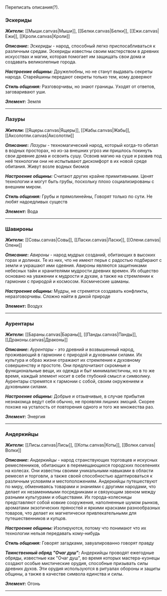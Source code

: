 Переписать описания(?).
### Эскериды
**_Жители:_**
[[Мыши.canvas|Мыши]], [[Белки.canvas|Белки]], [[Ежи.canvas|Ежи]], [[Кроли.canvas|Кроли]]

**_Описание_:**
_Эскериды_ - народ, способный легко приспосабливаться к различным средам. Эскериды известны своим мастерством в древних искусствах и магии, которая помогает им защищать свои дома и создавать великолепные города.

**_Настроение общины:_**
Дружелюбны, но не станут выдавать секреты народа. Старейшины передают секреты только тем, кому доверяют

**_Стиль общения:_**
Разговорчивы, но знают границы. Уходят от ответов, заговаривают уши.

**_Элемент:_**
Земля

---
### Лазуры
**_Жители:_**
[[Ящеры.canvas|Ящеры]], [[Жабы.canvas|Жабы]], [[Аксолотли.canvas|Аксолотли]]

**_Описание_:**
_Лазуры_ - техномагический народ, который когда-то обитал в водных просторах, но из-за внешних угроз им пришлось покинуть свои древние дома и освоить сушу. Освоив магию на суше и развив под неё технологии они не испытывают дискомфорт в их новой среде обитания.
Живут возле водных биомов

**_Настроение общины:_**
Считают других крайне примитивными. Ценят технологии и могут быть грубы, поскольку плохо социализированы с внешним миром.

**_Стиль общения:_**
Грубы и прямолинейны, Говорят только по сути. Не любят надоедливых существ

**_Элемент:_**
Вода

---
### Шавироны
**_Жители:_**
[[Совы.canvas|Совы]], [[Ласки.canvas|Ласки]], [[Олени.canvas|Олени]]

**_Описание_:**
_Авироны_ - народ мудрых созданий, обитающих в высоких горах и долинах. Те из них, что не имеют перья с радостью подбирают с земли и украшают ими одеяния. Авироны являются защитниками небесных тайн и хранителями мудрости древних времен. Их общество основано на уважении к мудрости и духам, а также на стремлении к гармонии с природой и космосом. Космические шаманы.

**_Настроение общины:_**
Мудры, не стремятся создавать конфликты, неразговорчивы. Сложно найти в дикой природе

**Элемент:**
Воздух

---
### Аурентары
**_Жители:_**
[[Бараны.canvas|Бараны]], [[Панды.canvas|Панды]], [[Драконы.canvas|Драконы]]

**_Описание_:**
_Аурентары_ - это древний и возвышенный народ, проживающий в гармонии с природой и духовными силами. Их культура и образ жизни отражают их стремление к духовному совершенству и простоте. Они предпочитают скромные и функциональные вещи, их одежда и быт минималистичны, но в то же время, каждый элемент носит в себе глубокий смысл и символику. Аурентары стремятся к гармонии с собой, своим окружением и духовными силами.

**_Настроение общины:_**
Добрые и отзывчивые, в случае прибытия незнакомца ведут себя обычно, не проявляя лишних эмоций. Скорее похоже на усталость от повторения одного и того же множества раз.

**_Элемент:_**
Энергия

---
### Андеркийцы
**_Жители:_**
[[Лисы.canvas|Лисы]], [[Коты.canvas|Коты]], [[Волки.canvas|Волки]]

**_Описание_:**
_Андеркийцы_ - народ странствующих торговцев и искусных ремесленников, обитающих в перемещающихся городских поселениях на колесах. Они известны своими уникальными навыками в области ремесел и торговли, а также своей способностью адаптироваться к различным условиям и местоположениям. Андеркийцы путешествуют по миру, обмениваясь товарами и знаниями с другими народами, что делает их незаменимыми посредниками и связующим звеном между разными культурами и обществами. Их города-колесницы представляют собой ковкие сооружения, наполненные шумом рынков, ароматами экзотических пряностей и яркими красками разнообразных товаров, что делает их магнетически привлекательными для путешественников и купцов.

**_Настроение общины:_**
Изолируются, потому что понимают что их технологии нельзя передавать кому-нибудь

**_Стиль общения:_**
Говорят загадками, завуалированно говорят правду

**_Таинственный обряд "Очаг душ":_**
Андеркийцы проводят ежегодные обряды, известные как "Очаг душ", во время которых мастера-кузнецы создают особые мистические орудия, способные призывать силы древних духов. Эти орудия используются в ритуалах обороны и защиты общины, а также в качестве символа единства и силы.

**_Элемент:_**
Огонь

---